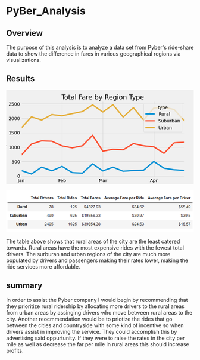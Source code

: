 # PyBer_Analysis
## Overview
The purpose of this analysis is to analyze a data set from Pyber's ride-share data to show the difference in fares in various geographical regions via visualizations.
## Results
![image](analysis/PyBer_fare_summary.png)


![image](analysis/pog.png)

The table above shows that rural areas of the city are the least catered towards. Rural areas have the most expensive rides with the fewest total drivers. The surburan and urban regions of the city are much more populated by drivers and passengers making their rates lower, making the ride services more affordable.

## summary
In order to assist the Pyber company I would begin by recommending that they prioritize rural ridership by allocating more drivers to the rural areas from urban areas by assinging drivers who move between rural areas to the city. Another reocmmendation would be to priotize the rides that go between the cities and countryside with some kind of incentive so when drivers assist in improving the service. They could accomplish this by advertising said oppurtunity. If they were to raise the rates in the city per mile as well as decrease the far per mile in rural areas this should increase profits.
